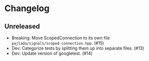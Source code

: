 # Changelog

## Unreleased

- Breaking: Move ScopedConnection to its own file `pajlada/signals/scoped-connection.hpp`. (#15)
- Dev: Categorize tests by splitting them up into separate files. (#13)
- Dev: Update version of googletest. (#14)

